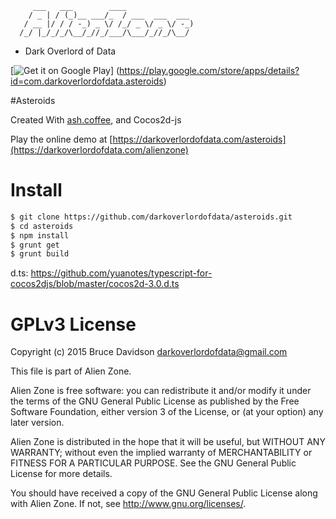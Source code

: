          ___   ___        ____
        / _ | / (_)__ ___/_  / ___  ___  ___
       / __ |/ / / -_) _ \/ /_/ _ \/ _ \/ -_)
      /_/ |_/_/_/\__/_//_/___/\___/_//_/\__/
    

  - Dark Overlord of Data

[![Get it on Google Play](assets/en_generic_rgb_wo_45.png)] (https://play.google.com/store/apps/details?id=com.darkoverlordofdata.asteroids)

#Asteroids

Created With [ash.coffee](https://github.com/darkoverlordofdata/ash.coffee),
and Cocos2d-js


Play the online demo at [https://darkoverlordofdata.com/asteroids](https://darkoverlordofdata.com/alienzone)

# Install

```bash
$ git clone https://github.com/darkoverlordofdata/asteroids.git
$ cd asteroids
$ npm install
$ grunt get
$ grunt build
```
d.ts:
https://github.com/yuanotes/typescript-for-cocos2djs/blob/master/cocos2d-3.0.d.ts

# GPLv3 License

Copyright (c) 2015 Bruce Davidson <darkoverlordofdata@gmail.com>

This file is part of Alien Zone.

Alien Zone is free software: you can redistribute it and/or modify
it under the terms of the GNU General Public License as published by
the Free Software Foundation, either version 3 of the License, or
(at your option) any later version.

Alien Zone is distributed in the hope that it will be useful,
but WITHOUT ANY WARRANTY; without even the implied warranty of
MERCHANTABILITY or FITNESS FOR A PARTICULAR PURPOSE.  See the
GNU General Public License for more details.

You should have received a copy of the GNU General Public License
along with Alien Zone.  If not, see <http://www.gnu.org/licenses/>.
